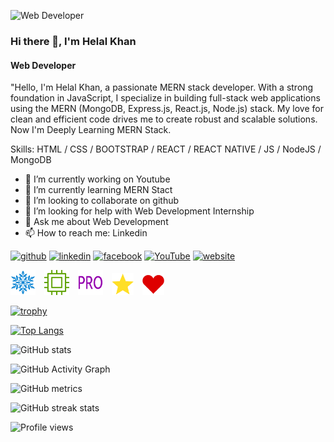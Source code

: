 ![Web Developer](https://media.licdn.com/dms/image/D5616AQFbVU8X04zQjg/profile-displaybackgroundimage-shrink_350_1400/0/1688804561434?e=1694044800&v=beta&t=OkAAtir_MbR66_hQrahk25oVdlCf3izKCbmLKOdYj10)

### Hi there 👋, I'm Helal Khan
#### Web Developer


"Hello, I'm Helal Khan, a passionate MERN stack developer. With a strong foundation in JavaScript, I specialize in building full-stack web applications using the MERN (MongoDB, Express.js, React.js, Node.js) stack. My love for clean and efficient code drives me to create robust and scalable solutions. Now I'm Deeply Learning MERN Stack.

Skills: HTML / CSS / BOOTSTRAP / REACT / REACT NATIVE / JS / NodeJS / MongoDB

- 🔭 I’m currently working on Youtube 
- 🌱 I’m currently learning MERN Stact 
- 👯 I’m looking to collaborate on github 
- 🤔 I’m looking for help with Web Development Internship 
- 💬 Ask me about Web Development 
- 📫 How to reach me: Linkedin 


[<img src='https://cdn.jsdelivr.net/npm/simple-icons@3.0.1/icons/github.svg' alt='github' height='40'>](https://github.com/https://github.com/helalkhandev)  [<img src='https://cdn.jsdelivr.net/npm/simple-icons@3.0.1/icons/linkedin.svg' alt='linkedin' height='40'>](https://www.linkedin.com/in/https://www.linkedin.com/in/helal-khan-555734211//)  [<img src='https://cdn.jsdelivr.net/npm/simple-icons@3.0.1/icons/facebook.svg' alt='facebook' height='40'>](https://www.facebook.com/https://www.facebook.com/helal.khan.923)  [<img src='https://cdn.jsdelivr.net/npm/simple-icons@3.0.1/icons/youtube.svg' alt='YouTube' height='40'>](https://www.youtube.com/channel/https://www.youtube.com/@TechTutorHelalKhan)  [<img src='https://cdn.jsdelivr.net/npm/simple-icons@3.0.1/icons/icloud.svg' alt='website' height='40'>](http://www.helal-khan.xyz/)  

<a href='https://archiveprogram.github.com/'><img src='https://raw.githubusercontent.com/acervenky/animated-github-badges/master/assets/acbadge.gif' width='40' height='40'></a> <a href='https://docs.github.com/en/developers'><img src='https://raw.githubusercontent.com/acervenky/animated-github-badges/master/assets/devbadge.gif' width='40' height='40'></a> <a href='https://github.com/pricing'><img src='https://raw.githubusercontent.com/acervenky/animated-github-badges/master/assets/pro.gif' width='40' height='40'></a> <a href='https://stars.github.com/'><img src='https://raw.githubusercontent.com/acervenky/animated-github-badges/master/assets/starbadge.gif' width='35' height='35'></a> <a href='https://docs.github.com/en/github/supporting-the-open-source-community-with-github-sponsors'><img src='https://raw.githubusercontent.com/acervenky/animated-github-badges/master/assets/sponsorbadge.gif' width='35' height='35'></a> 


[![trophy](https://github-profile-trophy.vercel.app/?username=https://github.com/helalkhandev)](https://github-profile-trophy.vercel.app/?username=ryo-ma&theme=flat)

[![Top Langs](https://github-readme-stats.vercel.app/api/top-langs/?username=https://github.com/helalkhandev)](https://github.com/anuraghazra/github-readme-stats)

![GitHub stats](https://github-readme-stats.vercel.app/api?username=https://github.com/helalkhandev&show_icons=true&count_private=true)  

![GitHub Activity Graph](https://activity-graph.herokuapp.com/graph?username=https://github.com/helalkhandev)  

![GitHub metrics](https://metrics.lecoq.io/https://github.com/helalkhandev)  

![GitHub streak stats](https://streak-stats.demolab.com/?user=https://github.com/helalkhandev)  

![Profile views](https://gpvc.arturio.dev/https://github.com/helalkhandev)  
